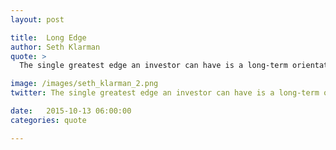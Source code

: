 ```yaml
---
layout: post

title:  Long Edge
author: Seth Klarman
quote: >
  The single greatest edge an investor can have is a long-term orientation.

image: /images/seth_klarman_2.png
twitter: The single greatest edge an investor can have is a long-term orientation. Seth Klarman http://quotes.stockflare.com/

date:   2015-10-13 06:00:00
categories: quote

---
```


